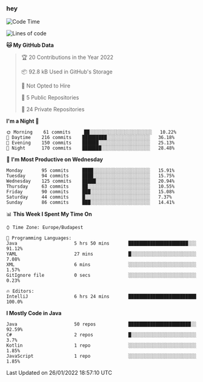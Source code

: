 ### hey

<!--START_SECTION:waka-->
![Code Time](http://img.shields.io/badge/Code%20Time-490%20hrs%203%20mins-blue)

![Lines of code](https://img.shields.io/badge/From%20Hello%20World%20I%27ve%20Written-441%20Thousand%20lines%20of%20code-blue)

**🐱 My GitHub Data** 

> 🏆 20 Contributions in the Year 2022
 > 
> 📦 92.8 kB Used in GitHub's Storage 
 > 
> 🚫 Not Opted to Hire
 > 
> 📜 5 Public Repositories 
 > 
> 🔑 24 Private Repositories  
 > 
**I'm a Night 🦉** 

```text
🌞 Morning    61 commits     ██░░░░░░░░░░░░░░░░░░░░░░░   10.22% 
🌆 Daytime    216 commits    █████████░░░░░░░░░░░░░░░░   36.18% 
🌃 Evening    150 commits    ██████░░░░░░░░░░░░░░░░░░░   25.13% 
🌙 Night      170 commits    ███████░░░░░░░░░░░░░░░░░░   28.48%

```
📅 **I'm Most Productive on Wednesday** 

```text
Monday       95 commits     ████░░░░░░░░░░░░░░░░░░░░░   15.91% 
Tuesday      94 commits     ████░░░░░░░░░░░░░░░░░░░░░   15.75% 
Wednesday    125 commits    █████░░░░░░░░░░░░░░░░░░░░   20.94% 
Thursday     63 commits     ██░░░░░░░░░░░░░░░░░░░░░░░   10.55% 
Friday       90 commits     ███░░░░░░░░░░░░░░░░░░░░░░   15.08% 
Saturday     44 commits     █░░░░░░░░░░░░░░░░░░░░░░░░   7.37% 
Sunday       86 commits     ███░░░░░░░░░░░░░░░░░░░░░░   14.41%

```


📊 **This Week I Spent My Time On** 

```text
⌚︎ Time Zone: Europe/Budapest

💬 Programming Languages: 
Java                     5 hrs 50 mins       ██████████████████████░░░   91.12% 
YAML                     27 mins             █░░░░░░░░░░░░░░░░░░░░░░░░   7.08% 
XML                      6 mins              ░░░░░░░░░░░░░░░░░░░░░░░░░   1.57% 
GitIgnore file           0 secs              ░░░░░░░░░░░░░░░░░░░░░░░░░   0.23%

🔥 Editors: 
IntelliJ                 6 hrs 24 mins       █████████████████████████   100.0%

```

**I Mostly Code in Java** 

```text
Java                     50 repos            ███████████████████████░░   92.59% 
C#                       2 repos             █░░░░░░░░░░░░░░░░░░░░░░░░   3.7% 
Kotlin                   1 repo              ░░░░░░░░░░░░░░░░░░░░░░░░░   1.85% 
JavaScript               1 repo              ░░░░░░░░░░░░░░░░░░░░░░░░░   1.85%

```



 Last Updated on 26/01/2022 18:57:10 UTC
<!--END_SECTION:waka-->
